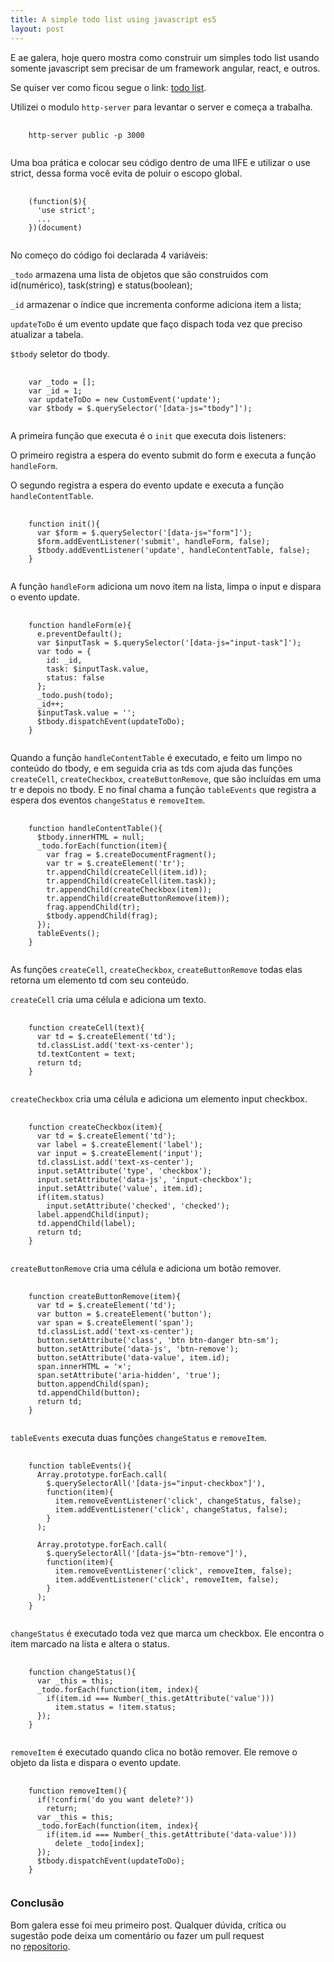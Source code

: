 ```yaml
---
title: A simple todo list using javascript es5
layout: post
---
```

E ae galera, hoje quero mostra como construir um simples todo list usando somente javascript sem precisar de um framework angular, react, e outros.

Se quiser ver como ficou segue o link: [todo list](http://jeanfsantos.github.io/todo-list-javascript/public/).

Utilizei o modulo `http-server` para levantar o server e começa a trabalha.

<pre>
  <code class="javascript">
    http-server public -p 3000
  </code>
</pre>

Uma boa prática e colocar seu código dentro de uma IIFE e utilizar o use strict, dessa forma você evita de poluir o escopo global.

<pre>
  <code class="javascript">
    (function($){
      'use strict';
      ...
    })(document)
  </code>
</pre>


No começo do código foi declarada 4 variáveis:

`_todo` armazena uma lista de objetos que são construidos com id(numérico), task(string) e status(boolean);

`_id` armazenar o índice que incrementa conforme adiciona item a lista;

`updateToDo` é um evento update que faço dispach toda vez que preciso atualizar a tabela.

`$tbody` seletor do tbody.

<pre>
  <code class="javascript">
    var _todo = [];
    var _id = 1;
    var updateToDo = new CustomEvent('update');
    var $tbody = $.querySelector('[data-js="tbody"]');
  </code>
</pre>

A primeira função que executa é o `init` que executa dois listeners:

O primeiro registra a espera do evento submit do form e executa a função `handleForm`.

O segundo registra a espera do evento update e executa a função `handleContentTable`.

<pre>
  <code class="javascript">
    function init(){
      var $form = $.querySelector('[data-js="form"]');
      $form.addEventListener('submit', handleForm, false);
      $tbody.addEventListener('update', handleContentTable, false);
    }
  </code>
</pre>

A função `handleForm` adiciona um novo item na lista, limpa o input e dispara o evento update.

<pre>
  <code class="javascript">
    function handleForm(e){
      e.preventDefault();
      var $inputTask = $.querySelector('[data-js="input-task"]');
      var todo = {
        id: _id,
        task: $inputTask.value,
        status: false
      };
      _todo.push(todo);
      _id++;
      $inputTask.value = '';
      $tbody.dispatchEvent(updateToDo);
    }
  </code>
</pre>

Quando a função `handleContentTable` é executado, e feito um limpo no conteúdo do tbody, e em seguida cria as tds com ajuda das funções `createCell`, `createCheckbox`, `createButtonRemove`, que são incluídas em uma tr e depois no tbody. E no final chama a função `tableEvents` que registra a espera dos eventos `changeStatus` e `removeItem`.

<pre>
  <code class="javascript">
    function handleContentTable(){
      $tbody.innerHTML = null;
      _todo.forEach(function(item){
        var frag = $.createDocumentFragment();
        var tr = $.createElement('tr');
        tr.appendChild(createCell(item.id));
        tr.appendChild(createCell(item.task));
        tr.appendChild(createCheckbox(item));
        tr.appendChild(createButtonRemove(item));
        frag.appendChild(tr);
        $tbody.appendChild(frag);
      });
      tableEvents();
    }
  </code>
</pre>

As funções `createCell`, `createCheckbox`, `createButtonRemove` todas elas retorna um elemento td com seu conteúdo.

`createCell` cria uma célula e adiciona um texto.

<pre>
  <code class="javascript">
    function createCell(text){
      var td = $.createElement('td');
      td.classList.add('text-xs-center');
      td.textContent = text;
      return td;
    }
  </code>
</pre>

`createCheckbox` cria uma célula e adiciona um elemento input checkbox.

<pre>
  <code class="javascript">
    function createCheckbox(item){
      var td = $.createElement('td');
      var label = $.createElement('label');
      var input = $.createElement('input');
      td.classList.add('text-xs-center');
      input.setAttribute('type', 'checkbox');
      input.setAttribute('data-js', 'input-checkbox');
      input.setAttribute('value', item.id);
      if(item.status)
        input.setAttribute('checked', 'checked');
      label.appendChild(input);
      td.appendChild(label);
      return td;
    }
  </code>
</pre>

`createButtonRemove` cria uma célula e adiciona um botão remover.

<pre>
  <code class="javascript">
    function createButtonRemove(item){
      var td = $.createElement('td');
      var button = $.createElement('button');
      var span = $.createElement('span');
      td.classList.add('text-xs-center');
      button.setAttribute('class', 'btn btn-danger btn-sm');
      button.setAttribute('data-js', 'btn-remove');
      button.setAttribute('data-value', item.id);
      span.innerHTML = '&times';
      span.setAttribute('aria-hidden', 'true');
      button.appendChild(span);
      td.appendChild(button);
      return td;
    }
  </code>
</pre>

`tableEvents` executa duas funções `changeStatus` e `removeItem`.

<pre>
  <code class="javascript">
    function tableEvents(){
      Array.prototype.forEach.call(
        $.querySelectorAll('[data-js="input-checkbox"]'),
        function(item){
          item.removeEventListener('click', changeStatus, false);
          item.addEventListener('click', changeStatus, false);
        }
      );

      Array.prototype.forEach.call(
        $.querySelectorAll('[data-js="btn-remove"]'),
        function(item){
          item.removeEventListener('click', removeItem, false);
          item.addEventListener('click', removeItem, false);
        }
      );
    }
  </code>
</pre>

`changeStatus` é executado toda vez que marca um checkbox. Ele encontra o item marcado na lista e altera o status.

<pre>
  <code class="javascript">
    function changeStatus(){
      var _this = this;
      _todo.forEach(function(item, index){
        if(item.id === Number(_this.getAttribute('value')))
          item.status = !item.status;
      });
    }
  </code>
</pre>

`removeItem` é executado quando clica no botão remover. Ele remove o objeto da lista e dispara o evento update.

<pre>
  <code class="javascript">
    function removeItem(){
      if(!confirm('do you want delete?'))
        return;
      var _this = this;
      _todo.forEach(function(item, index){
        if(item.id === Number(_this.getAttribute('data-value')))
          delete _todo[index];
      });
      $tbody.dispatchEvent(updateToDo);
    }
  </code>
</pre>

### Conclusão
Bom galera esse foi meu primeiro post. Qualquer dúvida, crítica ou sugestão pode deixa um comentário ou fazer um pull request no [repositorio](https://github.com/jeanfsantos/jeanfsantos.github.io).
